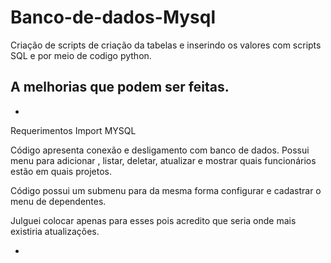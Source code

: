 # Banco-de-dados-Mysql
Criação de scripts de criação da tabelas e inserindo os valores com scripts SQL e por meio de codigo python. 

## A melhorias que podem ser feitas.

-

Requerimentos
Import MYSQL

Código apresenta conexão e desligamento com banco de dados.
Possui menu para adicionar , listar, deletar, atualizar e mostrar quais funcionários estão em quais projetos.

Código possui um submenu para da mesma forma configurar e cadastrar o menu de dependentes.

Julguei colocar apenas para esses pois acredito que seria onde mais existiria atualizações. 

-
